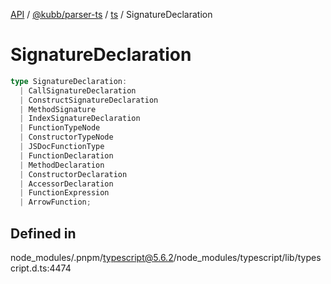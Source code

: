 [API](../../../../../packages.md) / [@kubb/parser-ts](../../../index.md) / [ts](../index.md) / SignatureDeclaration

# SignatureDeclaration

```ts
type SignatureDeclaration: 
  | CallSignatureDeclaration
  | ConstructSignatureDeclaration
  | MethodSignature
  | IndexSignatureDeclaration
  | FunctionTypeNode
  | ConstructorTypeNode
  | JSDocFunctionType
  | FunctionDeclaration
  | MethodDeclaration
  | ConstructorDeclaration
  | AccessorDeclaration
  | FunctionExpression
  | ArrowFunction;
```

## Defined in

node\_modules/.pnpm/typescript@5.6.2/node\_modules/typescript/lib/typescript.d.ts:4474
